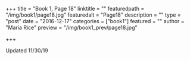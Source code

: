 +++
title = "Book 1, Page 18"
linktitle = ""
featuredpath = "/img/book1/page18.jpg"
featuredalt = "Page18"
description = ""
type = "post"
date = "2016-12-17"
categories = ["book1"]
featured = ""
author = "Maria Rice"
preview = "/img/book1_prev/page18.jpg"

+++

Updated 11/30/19
